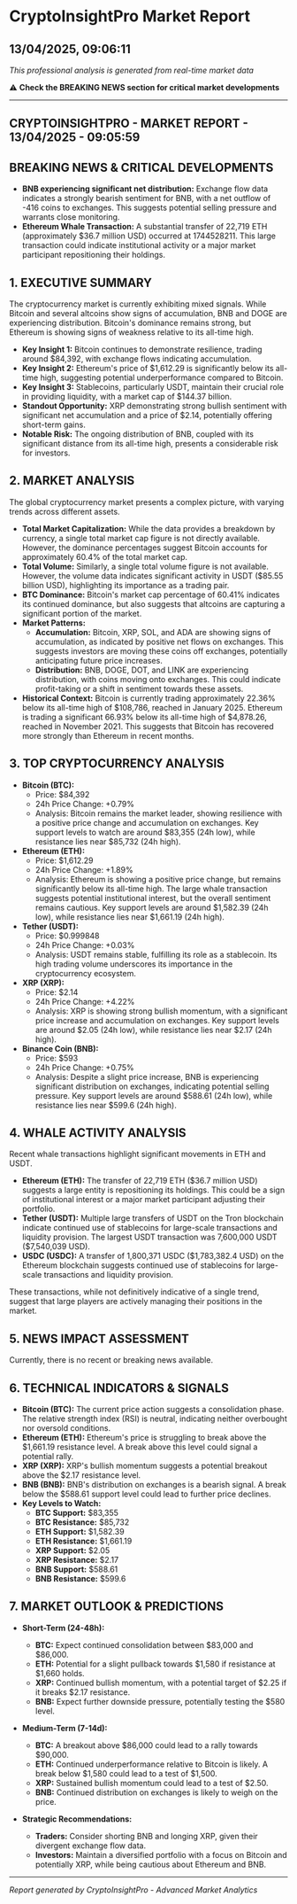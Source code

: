 # CryptoInsightPro Market Report
## 13/04/2025, 09:06:11

*This professional analysis is generated from real-time market data*

⚠️ **Check the BREAKING NEWS section for critical market developments**

---

## CRYPTOINSIGHTPRO - MARKET REPORT - 13/04/2025 - 09:05:59

## BREAKING NEWS & CRITICAL DEVELOPMENTS

*   **BNB experiencing significant net distribution:** Exchange flow data indicates a strongly bearish sentiment for BNB, with a net outflow of -416 coins to exchanges. This suggests potential selling pressure and warrants close monitoring.
*   **Ethereum Whale Transaction:** A substantial transfer of 22,719 ETH (approximately $36.7 million USD) occurred at 1744528211. This large transaction could indicate institutional activity or a major market participant repositioning their holdings.

## 1. EXECUTIVE SUMMARY

The cryptocurrency market is currently exhibiting mixed signals. While Bitcoin and several altcoins show signs of accumulation, BNB and DOGE are experiencing distribution. Bitcoin's dominance remains strong, but Ethereum is showing signs of weakness relative to its all-time high.

*   **Key Insight 1:** Bitcoin continues to demonstrate resilience, trading around $84,392, with exchange flows indicating accumulation.
*   **Key Insight 2:** Ethereum's price of $1,612.29 is significantly below its all-time high, suggesting potential underperformance compared to Bitcoin.
*   **Key Insight 3:** Stablecoins, particularly USDT, maintain their crucial role in providing liquidity, with a market cap of $144.37 billion.
*   **Standout Opportunity:** XRP demonstrating strong bullish sentiment with significant net accumulation and a price of $2.14, potentially offering short-term gains.
*   **Notable Risk:** The ongoing distribution of BNB, coupled with its significant distance from its all-time high, presents a considerable risk for investors.

## 2. MARKET ANALYSIS

The global cryptocurrency market presents a complex picture, with varying trends across different assets.

*   **Total Market Capitalization:** While the data provides a breakdown by currency, a single total market cap figure is not directly available. However, the dominance percentages suggest Bitcoin accounts for approximately 60.4% of the total market cap.
*   **Total Volume:** Similarly, a single total volume figure is not available. However, the volume data indicates significant activity in USDT ($85.55 billion USD), highlighting its importance as a trading pair.
*   **BTC Dominance:** Bitcoin's market cap percentage of 60.41% indicates its continued dominance, but also suggests that altcoins are capturing a significant portion of the market.
*   **Market Patterns:**
    *   **Accumulation:** Bitcoin, XRP, SOL, and ADA are showing signs of accumulation, as indicated by positive net flows on exchanges. This suggests investors are moving these coins off exchanges, potentially anticipating future price increases.
    *   **Distribution:** BNB, DOGE, DOT, and LINK are experiencing distribution, with coins moving onto exchanges. This could indicate profit-taking or a shift in sentiment towards these assets.
*   **Historical Context:** Bitcoin is currently trading approximately 22.36% below its all-time high of $108,786, reached in January 2025. Ethereum is trading a significant 66.93% below its all-time high of $4,878.26, reached in November 2021. This suggests that Bitcoin has recovered more strongly than Ethereum in recent months.

## 3. TOP CRYPTOCURRENCY ANALYSIS

*   **Bitcoin (BTC):**
    *   Price: $84,392
    *   24h Price Change: +0.79%
    *   Analysis: Bitcoin remains the market leader, showing resilience with a positive price change and accumulation on exchanges. Key support levels to watch are around $83,355 (24h low), while resistance lies near $85,732 (24h high).
*   **Ethereum (ETH):**
    *   Price: $1,612.29
    *   24h Price Change: +1.89%
    *   Analysis: Ethereum is showing a positive price change, but remains significantly below its all-time high. The large whale transaction suggests potential institutional interest, but the overall sentiment remains cautious. Key support levels are around $1,582.39 (24h low), while resistance lies near $1,661.19 (24h high).
*   **Tether (USDT):**
    *   Price: $0.999848
    *   24h Price Change: +0.03%
    *   Analysis: USDT remains stable, fulfilling its role as a stablecoin. Its high trading volume underscores its importance in the cryptocurrency ecosystem.
*   **XRP (XRP):**
    *   Price: $2.14
    *   24h Price Change: +4.22%
    *   Analysis: XRP is showing strong bullish momentum, with a significant price increase and accumulation on exchanges. Key support levels are around $2.05 (24h low), while resistance lies near $2.17 (24h high).
*   **Binance Coin (BNB):**
    *   Price: $593
    *   24h Price Change: +0.75%
    *   Analysis: Despite a slight price increase, BNB is experiencing significant distribution on exchanges, indicating potential selling pressure. Key support levels are around $588.61 (24h low), while resistance lies near $599.6 (24h high).

## 4. WHALE ACTIVITY ANALYSIS

Recent whale transactions highlight significant movements in ETH and USDT.

*   **Ethereum (ETH):** The transfer of 22,719 ETH ($36.7 million USD) suggests a large entity is repositioning its holdings. This could be a sign of institutional interest or a major market participant adjusting their portfolio.
*   **Tether (USDT):** Multiple large transfers of USDT on the Tron blockchain indicate continued use of stablecoins for large-scale transactions and liquidity provision. The largest USDT transaction was 7,600,000 USDT ($7,540,039 USD).
*   **USDC (USDC):** A transfer of 1,800,371 USDC ($1,783,382.4 USD) on the Ethereum blockchain suggests continued use of stablecoins for large-scale transactions and liquidity provision.

These transactions, while not definitively indicative of a single trend, suggest that large players are actively managing their positions in the market.

## 5. NEWS IMPACT ASSESSMENT

Currently, there is no recent or breaking news available.

## 6. TECHNICAL INDICATORS & SIGNALS

*   **Bitcoin (BTC):** The current price action suggests a consolidation phase. The relative strength index (RSI) is neutral, indicating neither overbought nor oversold conditions.
*   **Ethereum (ETH):** Ethereum's price is struggling to break above the $1,661.19 resistance level. A break above this level could signal a potential rally.
*   **XRP (XRP):** XRP's bullish momentum suggests a potential breakout above the $2.17 resistance level.
*   **BNB (BNB):** BNB's distribution on exchanges is a bearish signal. A break below the $588.61 support level could lead to further price declines.
*   **Key Levels to Watch:**
    *   **BTC Support:** $83,355
    *   **BTC Resistance:** $85,732
    *   **ETH Support:** $1,582.39
    *   **ETH Resistance:** $1,661.19
    *   **XRP Support:** $2.05
    *   **XRP Resistance:** $2.17
    *   **BNB Support:** $588.61
    *   **BNB Resistance:** $599.6

## 7. MARKET OUTLOOK & PREDICTIONS

*   **Short-Term (24-48h):**
    *   **BTC:** Expect continued consolidation between $83,000 and $86,000.
    *   **ETH:** Potential for a slight pullback towards $1,580 if resistance at $1,660 holds.
    *   **XRP:** Continued bullish momentum, with a potential target of $2.25 if it breaks $2.17 resistance.
    *   **BNB:** Expect further downside pressure, potentially testing the $580 level.
*   **Medium-Term (7-14d):**
    *   **BTC:** A breakout above $86,000 could lead to a rally towards $90,000.
    *   **ETH:** Continued underperformance relative to Bitcoin is likely. A break below $1,580 could lead to a test of $1,500.
    *   **XRP:** Sustained bullish momentum could lead to a test of $2.50.
    *   **BNB:** Continued distribution on exchanges is likely to weigh on the price.

*   **Strategic Recommendations:**
    *   **Traders:** Consider shorting BNB and longing XRP, given their divergent exchange flow data.
    *   **Investors:** Maintain a diversified portfolio with a focus on Bitcoin and potentially XRP, while being cautious about Ethereum and BNB.


---

*Report generated by CryptoInsightPro - Advanced Market Analytics*